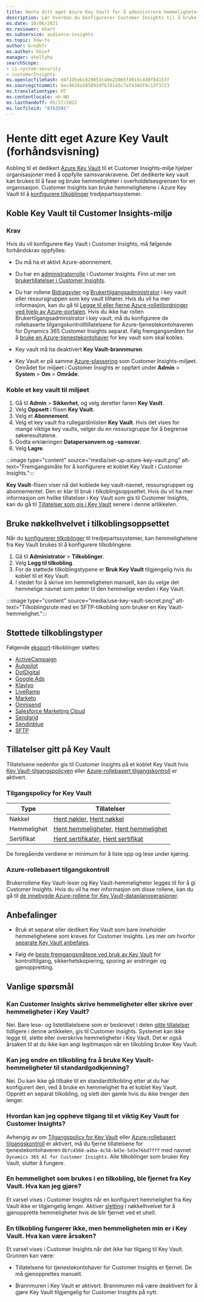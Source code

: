 ```yaml
---
title: Hente ditt eget Azure Key Vault for å administrere hemmeligheter
description: Lær hvordan du konfigurerer Customer Insights til å bruke ditt eget Azure Key Vault.
ms.date: 10/06/2021
ms.reviewer: mhart
ms.subservice: audience-insights
ms.topic: how-to
author: brndkfr
ms.author: bkief
manager: shellyha
searchScope:
- ci-system-security
- customerInsights
ms.openlocfilehash: d4f2d5ebc828053c40e22065f4915c4d0f84153f
ms.sourcegitcommit: 6ec4626a185892dfb781d3c7af4384f9c13f3723
ms.translationtype: HT
ms.contentlocale: nb-NO
ms.lasthandoff: 05/17/2022
ms.locfileid: "8763591"
---
```

# <a name="bring-your-own-azure-key-vault-preview"></a>Hente ditt eget Azure Key Vault (forhåndsvisning)

Kobling til et dedikert [Azure Key Vault](/azure/key-vault/general/basic-concepts) til et Customer Insights-miljø hjelper organisasjoner med å oppfylle samsvarskravene.
Det dedikerte key vault kan brukes til å fase og bruke hemmeligheter i overholdelsesgrensen for en organisasjon. Customer Insights kan bruke hemmelighetene i Azure Key Vault til å [konfigurere tilkoblinger](connections.md) tredjepartssystemer.

## <a name="link-the-key-vault-to-the-customer-insights-environment"></a>Koble Key Vault til Customer Insights-miljø

### <a name="prerequisites"></a>Krav

Hvis du vil konfigurere Key Vault i Customer Insights, må følgende forhåndskrav oppfylles:

- Du må ha et aktivt Azure-abonnement.

- Du har en [administratorrolle](permissions.md#admin) i Customer Insights. Finn ut mer om [brukertillatelser i Customer Insights](permissions.md#assign-roles-and-permissions).

- Du har rollene [Bidragsyter](/azure/role-based-access-control/built-in-roles#contributor) og [Brukertilgangsadministrator](/azure/role-based-access-control/built-in-roles#user-access-administrator) i key vault eller ressursgruppen som key vault tilhører. Hvis du vil ha mer informasjon, kan du gå til [Legge til eller fjerne Azure-rolletilordninger ved hjelp av Azure-portalen](/azure/role-based-access-control/role-assignments-portal). Hvis du ikke har rollen Brukertilgangsadministrator i key vault, må du konfigurere de rollebaserte tilgangskontrolltillatelsene for Azure-tjenestekontohaveren for Dynamics 365 Customer Insights separat. Følg fremgangsmåten for å [bruke en Azure-tjenestekontohaver](connect-service-principal.md) for key vault som skal kobles.

- Key vault må ha deaktivert **Key Vault-brannmuren**.

- Key Vault er på samme [Azure-plassering](https://azure.microsoft.com/global-infrastructure/geographies/#overview) som Customer Insights-miljøet. Området for miljøet i Customer Insights er oppført under **Admin** > **System** > **Om** > **Område**.

### <a name="link-a-key-vault-to-the-environment"></a>Koble et key vault til miljøet

1. Gå til **Admin** > **Sikkerhet**, og velg deretter fanen **Key Vault**.
1. Velg **Oppsett** i flisen **Key Vault**.
1. Velg et **Abonnement**.
1. Velg et key vault fra rullegardinlisten **Key Vault**. Hvis det vises for mange viktige key vaults, velger du en ressursgruppe for å begrense søkeresultatene.
1. Godta erklæringen **Datapersonvern og -samsvar**.
1. Velg **Lagre**.

:::image type="content" source="media/set-up-azure-key-vault.png" alt-text="Fremgangsmåte for å konfigurere et koblet Key Vault i Customer Insights.":::

**Key Vault**-flisen viser nå det koblede key vault-navnet, ressursgruppen og abonnementet. Den er klar til bruk i tilkoblingsoppsettet.
Hvis du vil ha mer informasjon om hvilke tillatelser i Key Vault som gis til Customer Insights, kan du gå til [Tillatelser som gis i Key Vault](#permissions-granted-on-the-key-vault) senere i denne artikkelen.

## <a name="use-the-key-vault-in-the-connection-setup"></a>Bruke nøkkelhvelvet i tilkoblingsoppsettet

Når du [konfigurerer tilkoblinger](connections.md) til tredjepartssystemer, kan hemmelighetene fra Key Vault brukes til å konfigurere tilkoblingene.

1. Gå til **Administrator** > **Tilkoblinger**.
1. Velg **Legg til tilkobling**.
1. For de støttede tilkoblingstypene er **Bruk Key Vault** tilgjengelig hvis du koblet til et Key Vault.
1. I stedet for å skrive inn hemmeligheten manuelt, kan du velge det hemmelige navnet som peker til den hemmelige verdien i Key Vault.

:::image type="content" source="media/use-key-vault-secret.png" alt-text="Tilkoblingsrute med en SFTP-tilkobling som bruker en Key Vault-hemmelighet.":::

## <a name="supported-connection-types"></a>Støttede tilkoblingstyper

Følgende [eksport](export-destinations.md)-tilkoblinger støttes:

* [ActiveCampaign](export-active-campaign.md)
* [Autopilot](export-autopilot.md)
* [DotDigital](export-dotdigital.md)
* [Google Ads](export-google-ads.md)
* [Klaviyo](export-klaviyo.md)
* [LiveRamp](export-liveramp.md)
* [Marketo](export-marketo.md)
* [Omnisend](export-omnisend.md)
* [Salesforce Marketing Cloud](export-salesforce.md)
* [Sendgrid](export-sendgrid.md)
* [Sendinblue](export-sendinblue.md)
* [SFTP](export-sftp.md)

## <a name="permissions-granted-on-the-key-vault"></a>Tillatelser gitt på Key Vault

Tillatelsene nedenfor gis til Customer Insights på et koblet Key Vault hvis [Key Vault-tilgangspolicyen](/azure/key-vault/general/assign-access-policy?tabs=azure-portal) eller [Azure-rollebasert tilgangskontroll](/azure/key-vault/general/rbac-guide?tabs=azure-cli) er aktivert.

### <a name="key-vault-access-policy"></a>Tilgangspolicy for Key Vault

| Type        | Tillatelser          |
| ----------- | -------------------- |
| Nøkkel         | [Hent nøkler](/rest/api/keyvault/keys/get-keys/get-keys), [Hent nøkkel](/rest/api/keyvault/keys/get-key/get-key)                                 |
| Hemmelighet      | [Hent hemmeligheter](/rest/api/keyvault/secrets/get-secrets/get-secrets), [Hent hemmelighet](/rest/api/keyvault/secrets/get-secret/get-secret)                     |
| Sertifikat | [Hent sertifikater](/rest/api/keyvault/certificates/get-certificates/get-certificates), [Hent sertifikat](/rest/api/keyvault/certificates/get-certificate/get-certificate) |

De foregående verdiene er minimum for å liste opp og lese under kjøring.

### <a name="azure-role-based-access-control"></a>Azure-rollebasert tilgangskontroll

Brukerrollene Key Vault-leser og Key Vault-hemmeligheter legges til for å gi Customer Insights. Hvis du vil ha mer informasjon om disse rollene, kan du gå til [de innebygde Azure-rollene for Key Vault-dataplanoperasjoner](/azure/key-vault/general/rbac-guide?tabs=azure-cli).

## <a name="recommendations"></a>Anbefalinger

- Bruk et separat eller dedikert Key Vault som bare inneholder hemmelighetene som kreves for Customer Insights. Les mer om hvorfor [separate Key Vault anbefales](/azure/key-vault/general/best-practices#why-we-recommend-separate-key-vaults).

- Følg de [beste fremgangsmåtene ved bruk av Key Vault](/azure/key-vault/general/best-practices#turn-on-logging) for kontrolltilgang, sikkerhetskopiering, sporing av endringer og gjenoppretting.

## <a name="frequently-asked-questions"></a>Vanlige spørsmål

### <a name="can-customer-insights-write-secrets-or-overwrite-secrets-into-the-key-vault"></a>Kan Customer Insights skrive hemmeligheter eller skrive over hemmeligheter i Key Vault?

Nei. Bare lese- og listetillatelsene som er beskrevet i delen [gitte tillatelser](#permissions-granted-on-the-key-vault) tidligere i denne artikkelen, gis til Customer Insights. Systemet kan ikke legge til, slette eller overskrive hemmeligheter i Key Vault. Det er også årsaken til at du ikke kan angi legitimasjon når en tilkobling bruker Key Vault.

### <a name="can-i-change-a-connection-from-using-key-vault-secrets-to-default-authentication"></a>Kan jeg endre en tilkobling fra å bruke Key Vault-hemmeligheter til standardgodkjenning?

Nei. Du kan ikke gå tilbake til en standardtilkobling etter at du har konfigurert den, ved å bruke en hemmelighet fra et koblet Key Vault. Opprett en separat tilkobling, og slett den gamle hvis du ikke trenger den lenger.

### <a name="how-can-i-revoke-access-to-a-key-vault-for-customer-insights"></a>Hvordan kan jeg oppheve tilgang til et viktig Key Vault for Customer Insights?

Avhengig av om [Tilgangspolicy for Key Vault](/azure/key-vault/general/assign-access-policy?tabs=azure-portal) eller [Azure-rollebasert tilgangskontroll](/azure/key-vault/general/rbac-guide?tabs=azure-cli) er aktivert, må du fjerne tillatelsene for tjenestekontohaveren `0bfc4568-a4ba-4c58-bd3e-5d3e76bd7fff` med navnet `Dynamics 365 AI for Customer Insights`. Alle tilkoblinger som bruker Key Vault, slutter å fungere.

### <a name="a-secret-thats-used-in-a-connection-got-removed-from-the-key-vault-what-can-i-do"></a>En hemmelighet som brukes i en tilkobling, ble fjernet fra Key Vault. Hva kan jeg gjøre?

Et varsel vises i Customer Insights når en konfigurert hemmelighet fra Key Vault ikke er tilgjengelig lenger. Aktiver [sletting](/azure/key-vault/general/soft-delete-overview) i nøkkelhvelvet for å gjenopprette hemmeligheter hvis de blir fjernet ved et uhell.

### <a name="a-connection-doesnt-work-but-my-secret-is-in-the-key-vault-what-might-be-the-cause"></a>En tilkobling fungerer ikke, men hemmeligheten min er i Key Vault. Hva kan være årsaken?

Et varsel vises i Customer Insights når det ikke har tilgang til Key Vault. Grunnen kan være:

- Tillatelsene for tjenestekontohaver for Customer Insights er fjernet. De må gjenopprettes manuelt.

- Brannmuren i Key Vault er aktivert. Brannmuren må være deaktivert for å gjøre Key Vault tilgjengelig for Customer Insights på nytt.
